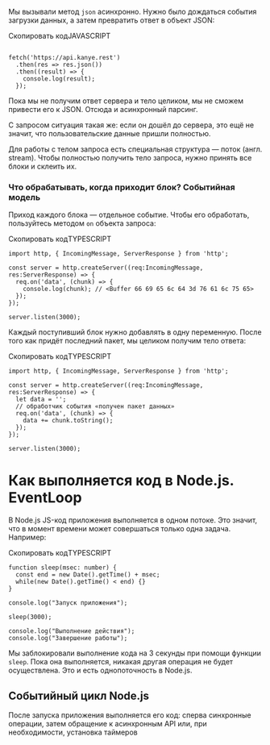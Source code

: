 Мы вызывали метод `json` асинхронно. Нужно было дождаться события загрузки данных, а затем превратить ответ в объект JSON:

Скопировать кодJAVASCRIPT

```

fetch('https://api.kanye.rest')
  .then(res => res.json())
  .then((result) => {
    console.log(result);
  }); 
```

Пока мы не получим ответ сервера и тело целиком, мы не сможем привести его к JSON. Отсюда и асинхронный парсинг.

С запросом ситуация такая же: если он дошёл до сервера, это ещё не значит, что пользовательские данные пришли полностью.

Для работы с телом запроса есть специальная структура — поток (англ. stream). Чтобы полностью получить тело запроса, нужно принять все блоки и склеить их.

### Что обрабатывать, когда приходит блок? Событийная модель

Приход каждого блока — отдельное событие. Чтобы его обработать, пользуйтесь методом `on` объекта запроса:

Скопировать кодTYPESCRIPT

```
import http, { IncomingMessage, ServerResponse } from 'http';

const server = http.createServer((req:IncomingMessage, res:ServerResponse) => {
  req.on('data', (chunk) => {
    console.log(chunk); // <Buffer 66 69 65 6c 64 3d 76 61 6c 75 65>
  });
});

server.listen(3000); 
```

Каждый поступивший блок нужно добавлять в одну переменную. После того как придёт последний пакет, мы целиком получим тело ответа:

Скопировать кодTYPESCRIPT

```
import http, { IncomingMessage, ServerResponse } from 'http';

const server = http.createServer((req:IncomingMessage, res:ServerResponse) => {
  let data = '';
  // обработчик события «получен пакет данных»
  req.on('data', (chunk) => {
    data += chunk.toString();
  });
});

server.listen(3000); 
```

# Как выполняется код в Node.js. EventLoop

В Node.js JS-код приложения выполняется в одном потоке. Это значит, что в момент времени может совершаться только одна задача. Например:

Скопировать кодTYPESCRIPT

```
function sleep(msec: number) {
  const end = new Date().getTime() + msec;
  while(new Date().getTime() < end) {}
}

console.log("Запуск приложения");

sleep(3000);

console.log("Выполнение действия");
console.log("Завершение работы"); 
```

Мы заблокировали выполнение кода на 3 секунды при помощи функции `sleep`. Пока она выполняется, никакая другая операция не будет осуществлена. Это и есть однопоточность в Node.js.

## Событийный цикл Node.js

После запуска приложения выполняется его код: сперва синхронные операции, затем обращение к асинхронным API или, при необходимости, установка таймеров